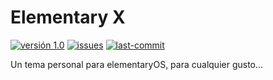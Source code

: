 # Elementary X
[![versión 1.0](https://img.shields.io/badge/versión-1.0-blue.svg)](#elementary-x)
[![issues](https://img.shields.io/github/issues/iuninefrendor/elementaryx.svg)](#elementary-x)
[![last-commit](https://img.shields.io/github/last-commit/iuninefrendor/elementaryx.svg)](#elementary-x)

Un tema personal para elementaryOS, para cualquier gusto...

